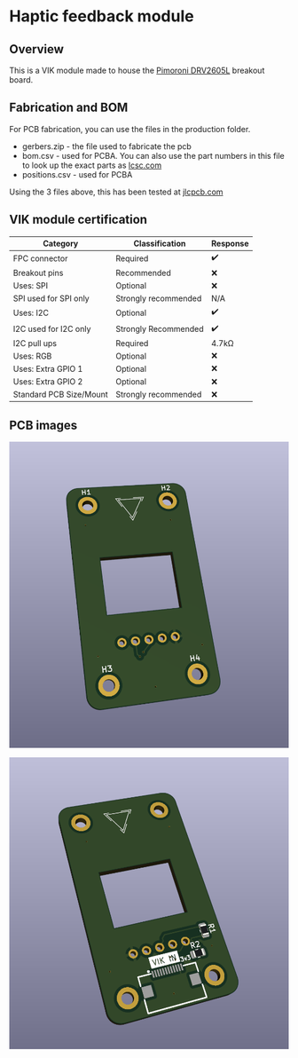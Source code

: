 # Haptic feedback module

## Overview

This is a VIK module made to house the [Pimoroni DRV2605L](https://shop.pimoroni.com/products/drv2605l-linear-actuator-haptic-breakout?variant=27859486867539) breakout board.

## Fabrication and BOM

For PCB fabrication, you can use the files in the production folder.

* gerbers.zip - the file used to fabricate the pcb
* bom.csv - used for PCBA. You can also use the part numbers in this file to look up the exact parts as [lcsc.com](https://lcsc.com)
* positions.csv - used for PCBA

Using the 3 files above, this has been tested at [jlcpcb.com](https://jlcpcb.com)


## VIK module certification

| Category                | Classification          | Response           |
| ----------------------- | ----------------------- | ------------------ |
| FPC connector           | Required                | :heavy_check_mark: |
| Breakout pins           | Recommended             | :x:                |
| Uses: SPI               | Optional                | :x:                |
| SPI used for SPI only   | Strongly recommended    | N/A                |
| Uses: I2C               | Optional                | :heavy_check_mark: |
| I2C used for I2C only   | Strongly Recommended    | :heavy_check_mark: |
| I2C pull ups            | Required                | 4.7kΩ              |
| Uses: RGB               | Optional                | :x:                |
| Uses: Extra GPIO 1      | Optional                | :x:                |
| Uses: Extra GPIO 2      | Optional                | :x:                |
| Standard PCB Size/Mount | Strongly recommended    | :x:                |

## PCB images

![pcb front](images/haptic-module-front.png)

![pcb back](images/haptic-module-back.png)